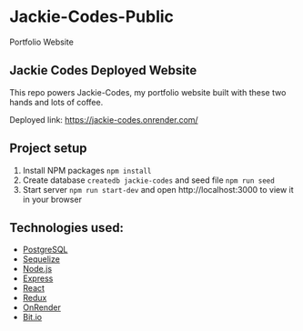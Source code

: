 # Jackie-Codes-Public
Portfolio Website

## Jackie Codes Deployed Website

This repo powers Jackie-Codes, my portfolio website built with these two hands and lots of coffee. 

Deployed link: https://jackie-codes.onrender.com/

## Project setup

1. Install NPM packages `npm install`
2. Create database `createdb jackie-codes` and seed file `npm run seed`
3. Start server `npm run start-dev` and open http://localhost:3000 to view it in your browser

## Technologies used:

- [PostgreSQL](https://www.postgresql.org)
- [Sequelize](https://sequelize.org)
- [Node.js](https://nodejs.org/en/)
- [Express](https://expressjs.com)
- [React](https://react.dev/)
- [Redux](https://redux.js.org)
- [OnRender](https://render.com/)
- [Bit.io](https://bit.io/dashboard)
